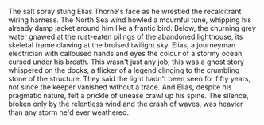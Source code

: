 The salt spray stung Elias Thorne's face as he wrestled the recalcitrant wiring harness.  The North Sea wind howled a mournful tune, whipping his already damp jacket around him like a frantic bird.  Below, the churning grey water gnawed at the rust-eaten pilings of the abandoned lighthouse, its skeletal frame clawing at the bruised twilight sky.  Elias, a journeyman electrician with calloused hands and eyes the colour of a stormy ocean, cursed under his breath.  This wasn't just any job; this was a ghost story whispered on the docks, a flicker of a legend clinging to the crumbling stone of the structure.  They said the light hadn't been seen for fifty years, not since the keeper vanished without a trace. And Elias, despite his pragmatic nature, felt a prickle of unease crawl up his spine.  The silence, broken only by the relentless wind and the crash of waves, was heavier than any storm he'd ever weathered.
